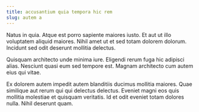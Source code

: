 ```yaml
---
title: accusantium quia tempora hic rem
slug: autem a
---
```


Natus in quia. Atque est porro sapiente maiores iusto. Et aut ut illo voluptatem aliquid maiores. Nihil amet ut et sed totam dolorem dolorum. Incidunt sed odit deserunt mollitia delectus.

Quisquam architecto unde minima iure. Eligendi rerum fuga hic adipisci alias. Nesciunt quasi eum sed tempore est. Magnam architecto cum autem eius qui vitae.

Ex dolorem autem impedit autem blanditiis ducimus mollitia maiores. Quae similique aut rerum qui qui delectus delectus. Eveniet magni eos quis mollitia molestiae et quisquam veritatis. Id et odit eveniet totam dolores nulla. Nihil deserunt quam.
